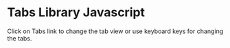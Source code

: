# Tabs Library Javascript

Click on Tabs link to change the tab view or use keyboard keys for changing the tabs.
